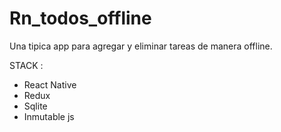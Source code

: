 # Rn_todos_offline    
Una tipica app para agregar y eliminar tareas de manera offline.  

STACK :
* React Native
* Redux
* Sqlite
* Inmutable js
